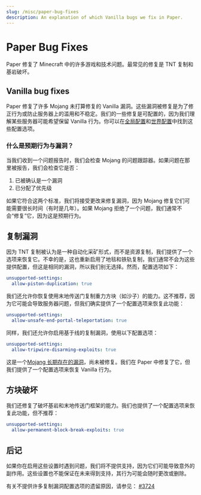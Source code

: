 ```yaml
---
slug: /misc/paper-bug-fixes
description: An explanation of which Vanilla bugs we fix in Paper.
---
```


# Paper Bug Fixes

Paper 修复了 Minecraft 中的许多游戏和技术问题。最常见的修复是 TNT 复制和基岩破坏。

## Vanilla bug fixes

Paper 修复了许多 Mojang 未打算修复的 Vanilla 漏洞。这些漏洞被修复是为了修正行为或防止服务器上的滥用和不稳定。我们的一些修复是可配置的，因为我们理解某些服务器可能希望保留 Vanilla 行为。你可以在[全局配置](/docs/paper/admin/reference/configuration/global-configuration.mdx)和[世界配置](/docs/paper/admin/reference/configuration/world-configuration.mdx)中找到这些配置选项。

### 什么是预期行为与漏洞？

当我们收到一个问题报告时，我们会检查 Mojang 的问题跟踪器。如果问题在那里被报告，我们会检查它是否：

1. 已被确认是一个漏洞
2. 已分配了优先级

如果它符合这两个标准，我们将接受更改来修复漏洞，因为 Mojang 修复它们可能需要很长时间（有时是几年）。如果 Mojang 拒绝了一个问题，我们通常不会“修复”它，因为这是预期行为。

## 复制漏洞

因为 TNT 复制被认为是一种自动化采矿形式，而不是资源复制，我们提供了一个选项来恢复它。不幸的是，这也重新启用了地毯和铁轨复制，我们通常不会为这些提供配置，但这是相同的漏洞，所以我们别无选择。然而，配置选项如下：

```yaml
unsupported-settings:
  allow-piston-duplication: true
```

我们还允许你恢复使用末地传送门复制重力方块（如沙子）的能力。这不推荐，因为它可能会导致服务器问题，但我们确实提供了一个配置选项来恢复此功能：

```yaml
unsupported-settings:
  allow-unsafe-end-portal-teleportation: true
```

同样，我们还允许你启用基于线的复制漏洞，使用以下配置选项：

```yaml
unsupported-settings:
  allow-tripwire-disarming-exploits: true
```

这是一个[Mojang 长期存在的漏洞](https://bugs.mojang.com/browse/MC-129055)，尚未被修复。我们在 Paper 中修复了它，但我们提供了一个配置选项来恢复 Vanilla 行为。

## 方块破坏

我们还修复了破坏基岩和末地传送门框架的能力。我们也提供了一个配置选项来恢复此功能，但不推荐：

```yaml
unsupported-settings:
  allow-permanent-block-break-exploits: true
```

## 后记

如果你在启用这些设置时遇到问题，我们将不提供支持，因为它们可能导致意外的副作用。这些设置也不能保证在未来得到支持，其行为可能会随时更改或删除。

有关不提供许多复制漏洞配置选项的遗留原因，请参见：
[#3724](https://github.com/PaperMC/Paper/issues/3724)
